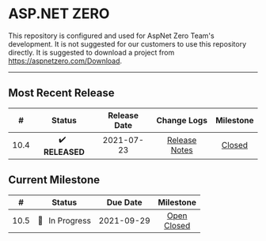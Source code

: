 # ASP.NET ZERO

This repository is configured and used for AspNet Zero Team's development. 
It is not suggested for our customers to use this repository directly. It is suggested to download a project from https://aspnetzero.com/Download.

____________

## Most Recent Release

|  #   |     Status     |  Release Date  |                         Change Logs                          |                          Milestone                           |
| :--: | :------------: | :--------: | :----------------------------------------------------------: | :----------------------------------------------------------: |
| 10.4 | ✔️ &thinsp; **RELEASED** | 2021-07-23 | [Release Notes](https://docs.aspnetzero.com/en/common/latest/Change-Logs) | [Closed](https://github.com/aspnetzero/aspnet-zero-core/milestone/88?closed=1) |

## Current Milestone
|  #   |    Status     |  Due Date  |                          Milestone                           |
| :--: | :-----------: | :--------: | :----------------------------------------------------------: |
| 10.5  | 🚧 &thinsp; In Progress | 2021-09-29 | [Open](https://github.com/aspnetzero/aspnet-zero-core/milestone/90)<br>[Closed](https://github.com/aspnetzero/aspnet-zero-core/milestone/90?closed=1) |

